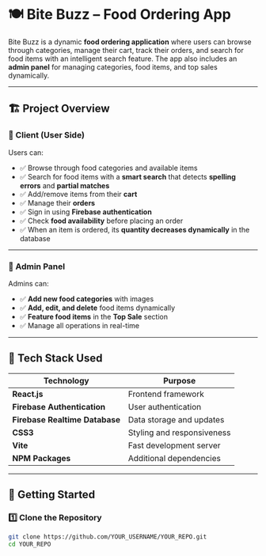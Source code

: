 # 🍽️ Bite Buzz – Food Ordering App  

Bite Buzz is a dynamic **food ordering application** where users can browse through categories, manage their cart, track their orders, and search for food items with an intelligent search feature. The app also includes an **admin panel** for managing categories, food items, and top sales dynamically.  

---

## 🏗️ Project Overview  

### 🔹 Client (User Side)  

Users can:  
- ✅ Browse through food categories and available items  
- ✅ Search for food items with a **smart search** that detects **spelling errors** and **partial matches**  
- ✅ Add/remove items from their **cart**  
- ✅ Manage their **orders**  
- ✅ Sign in using **Firebase authentication**  
- ✅ Check **food availability** before placing an order  
- ✅ When an item is ordered, its **quantity decreases dynamically** in the database  

---

### 🔹 Admin Panel  

Admins can:  
- ✅ **Add new food categories** with images  
- ✅ **Add, edit, and delete** food items dynamically  
- ✅ **Feature food items** in the **Top Sale** section  
- ✅ Manage all operations in real-time  

---

## 🔧 Tech Stack Used  

| **Technology** | **Purpose** |
|---------------|------------|
| **React.js** | Frontend framework |
| **Firebase Authentication** | User authentication |
| **Firebase Realtime Database** | Data storage and updates |
| **CSS3** | Styling and responsiveness |
| **Vite** | Fast development server |
| **NPM Packages** | Additional dependencies |

---

## 🚀 Getting Started  

### 1️⃣ Clone the Repository  
```sh
git clone https://github.com/YOUR_USERNAME/YOUR_REPO.git
cd YOUR_REPO
